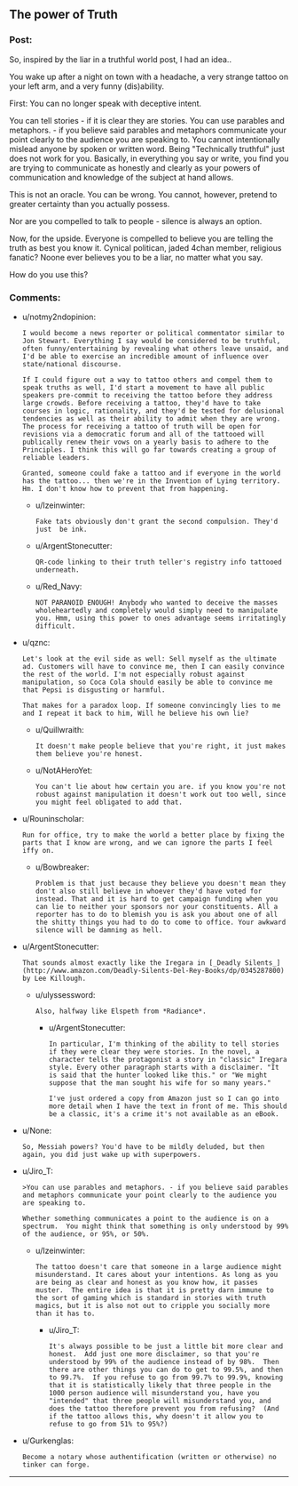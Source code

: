 ## The power of Truth

### Post:

So, inspired by the liar in a truthful world post, I had an idea..

You wake up after a night on town with a headache, a very strange tattoo on your left arm, and a very funny (dis)ability.

First: You can no longer speak with deceptive intent. 

You can tell stories - if it is clear they are stories. 
You can use parables and metaphors. - if you believe said parables and metaphors communicate your point clearly to the audience you are speaking to. 
You cannot intentionally mislead anyone by spoken or written word. Being "Technically truthful" just does not work for you. Basically, in everything you say or write, you find you are trying to communicate as honestly and clearly as your powers of communication and knowledge of the subject at hand allows. 

This is not an oracle. You can be wrong. You cannot, however, pretend to greater certainty than you actually possess. 

Nor are you compelled to talk to people - silence is always an option. 

Now, for the upside. 
Everyone is compelled to believe you are telling the truth as best you know it. Cynical politican, jaded 4chan member, religious fanatic? Noone ever believes you to be a liar, no matter what you say. 

How do you use this?

### Comments:

- u/notmy2ndopinion:
  ```
  I would become a news reporter or political commentator similar to Jon Stewart. Everything I say would be considered to be truthful, often funny/entertaining by revealing what others leave unsaid, and I'd be able to exercise an incredible amount of influence over state/national discourse.

  If I could figure out a way to tattoo others and compel them to speak truths as well, I'd start a movement to have all public speakers pre-commit to receiving the tattoo before they address large crowds. Before receiving a tattoo, they'd have to take courses in logic, rationality, and they'd be tested for delusional tendencies as well as their ability to admit when they are wrong. The process for receiving a tattoo of truth will be open for revisions via a democratic forum and all of the tattooed will publically renew their vows on a yearly basis to adhere to the Principles. I think this will go far towards creating a group of reliable leaders.

  Granted, someone could fake a tattoo and if everyone in the world has the tattoo... then we're in the Invention of Lying territory. Hm. I don't know how to prevent that from happening.
  ```

  - u/Izeinwinter:
    ```
    Fake tats obviously don't grant the second compulsion. They'd just  be ink.
    ```

  - u/ArgentStonecutter:
    ```
    QR-code linking to their truth teller's registry info tattooed underneath.
    ```

  - u/Red_Navy:
    ```
    NOT PARANOID ENOUGH! Anybody who wanted to deceive the masses wholeheartedly and completely would simply need to manipulate you. Hmm, using this power to ones advantage seems irritatingly difficult.
    ```

- u/qznc:
  ```
  Let's look at the evil side as well: Sell myself as the ultimate ad. Customers will have to convince me, then I can easily convince the rest of the world. I'm not especially robust against manipulation, so Coca Cola should easily be able to convince me that Pepsi is disgusting or harmful.

  That makes for a paradox loop. If someone convincingly lies to me and I repeat it back to him, Will he believe his own lie?
  ```

  - u/Quillwraith:
    ```
    It doesn't make people believe that you're right, it just makes them believe you're honest.
    ```

  - u/NotAHeroYet:
    ```
    You can't lie about how certain you are. if you know you're not robust against manipulation it doesn't work out too well, since you might feel obligated to add that.
    ```

- u/Rouninscholar:
  ```
  Run for office, try to make the world a better place by fixing the parts that I know are wrong, and we can ignore the parts I feel iffy on.
  ```

  - u/Bowbreaker:
    ```
    Problem is that just because they believe you doesn't mean they don't also still believe in whoever they'd have voted for instead. That and it is hard to get campaign funding when you can lie to neither your sponsors nor your constituents. All a reporter has to do to blemish you is ask you about one of all the shitty things you had to do to come to office. Your awkward silence will be damning as hell.
    ```

- u/ArgentStonecutter:
  ```
  That sounds almost exactly like the Iregara in [_Deadly Silents_](http://www.amazon.com/Deadly-Silents-Del-Rey-Books/dp/0345287800) by Lee Killough.
  ```

  - u/ulyssessword:
    ```
    Also, halfway like Elspeth from *Radiance*.
    ```

    - u/ArgentStonecutter:
      ```
      In particular, I'm thinking of the ability to tell stories if they were clear they were stories. In the novel, a character tells the protagonist a story in "classic" Iregara style. Every other paragraph starts with a disclaimer. "It is said that the hunter looked like this." or "We might suppose that the man sought his wife for so many years."

      I've just ordered a copy from Amazon just so I can go into more detail when I have the text in front of me. This should be a classic, it's a crime it's not available as an eBook.
      ```

- u/None:
  ```
  So, Messiah powers? You'd have to be mildly deluded, but then again, you did just wake up with superpowers.
  ```

- u/Jiro_T:
  ```
  >You can use parables and metaphors. - if you believe said parables and metaphors communicate your point clearly to the audience you are speaking to.

  Whether something communicates a point to the audience is on a spectrum.  You might think that something is only understood by 99% of the audience, or 95%, or 50%.
  ```

  - u/Izeinwinter:
    ```
    The tattoo doesn't care that someone in a large audience might misunderstand. It cares about your intentions. As long as you are being as clear and honest as you know how, it passes muster.  The entire idea is that it is pretty darn immune to the sort of gaming which is standard in stories with truth magics, but it is also not out to cripple you socially more than it has to.
    ```

    - u/Jiro_T:
      ```
      It's always possible to be just a little bit more clear and honest.  Add just one more disclaimer, so that you're understood by 99% of the audience instead of by 98%.  Then there are other things you can do to get to 99.5%, and then to 99.7%.  If you refuse to go from 99.7% to 99.9%, knowing that it is statistically likely that three people in the 1000 person audience will misunderstand you, have you "intended" that three people will misunderstand you, and does the tattoo therefore prevent you from refusing?  (And if the tattoo allows this, why doesn't it allow you to refuse to go from 51% to 95%?)
      ```

- u/Gurkenglas:
  ```
  Become a notary whose authentification (written or otherwise) no tinker can forge.
  ```

---

